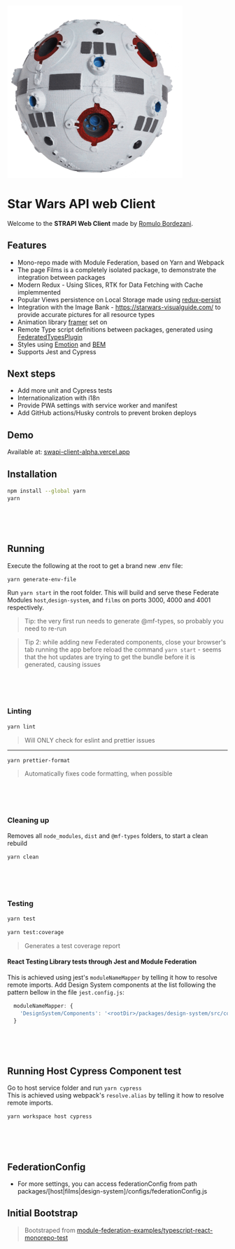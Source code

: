 <img src="https://raw.githubusercontent.com/romulobordezani/swapi-client/main/packages/host/src/pages/home/assets/jedi-training-ball.png" width="400" />

# Star Wars API web Client

Welcome to the **STRAPI Web Client** made by [Romulo Bordezani](https://github.com/romulobordezani).

## Features

- Mono-repo made with Module Federation, based on Yarn and Webpack
- The page Films is a completely isolated package, to demonstrate the integration between packages
- Modern Redux - Using Slices, RTK for Data Fetching with Cache implemmented
- Popular Views persistence on Local Storage made using [redux-persist](https://www.npmjs.com/package/redux-persist)
- Integration with the Image Bank - https://starwars-visualguide.com/ to provide accurate pictures for all resource types
- Animation library [framer](https://www.framer.com/motion/) set on
- Remote Type script definitions between packages, generated using [FederatedTypesPlugin](https://github.com/module-federation/typescript)
- Styles using [Emotion](https://emotion.sh/docs/introduction) and [BEM](https://getbem.com/introduction/)
- Supports Jest and Cypress


## Next steps

- Add more unit and Cypress tests
- Internationalization with i18n 
- Provide PWA settings with service worker and manifest
- Add GitHub actions/Husky controls to prevent broken deploys 

## Demo

Available at: [swapi-client-alpha.vercel.app](https://swapi-client-alpha.vercel.app)

## Installation

```bash
npm install --global yarn
yarn
```
</br></br></br>

## Running 

Execute the following at the root to get a brand new .env file: 
```bash
yarn generate-env-file
```

Run `yarn start` in the root folder. This will build and serve these Federate Modules `host`,`design-system`, and `films` on ports 3000, 4000 and 4001 respectively.

> Tip: the very first run needs to generate @mf-types, so probably you need to re-run

> Tip 2: while adding new Federated components, close your browser's tab running the app before reload the command `yarn start` - seems that the hot updates are trying to get the bundle before it is generated, causing issues


</br></br></br>


### Linting
```bash
yarn lint
```
> Will ONLY check for eslint and prettier issues
---
```bash
yarn prettier-format
```
> Automatically fixes code formatting, when possible

</br></br></br>

### Cleaning up

Removes all `node_modules`, `dist` and `@mf-types` folders, to start a clean rebuild
```bash
yarn clean
```
</br></br></br>

### Testing

```bash
yarn test
```

```bash
yarn test:coverage
```
> Generates a test coverage report



####  React Testing Library tests through Jest and Module Federation

This is achieved using jest's `moduleNameMapper` by telling it how to resolve remote imports.
Add Design System components at the list following the pattern bellow in the file `jest.config.js`:

```javascript
  moduleNameMapper: {
    'DesignSystem/Components': '<rootDir>/packages/design-system/src/components',
  }
```

</br></br></br>

## Running Host Cypress Component test

Go to host service folder and run `yarn cypress` <br />
This is achieved using webpack's `resolve.alias` by telling it how to resolve remote imports.

```bash
yarn workspace host cypress
```

</br></br></br>

## FederationConfig
- For more settings, you can access federationConfig from path packages/[host|films|design-system]/configs/federationConfig.js

## Initial Bootstrap
> Bootstraped from [module-federation-examples/typescript-react-monorepo-test](https://github.com/module-federation/module-federation-examples/tree/master/typescript-react-monorepo-test)